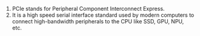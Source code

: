 1) PCIe stands for Peripheral Component Interconnect Express.
2) It is a high speed serial interface standard used by modern computers to connect high-bandwidth peripherals to the CPU like SSD, GPU, NPU, etc.